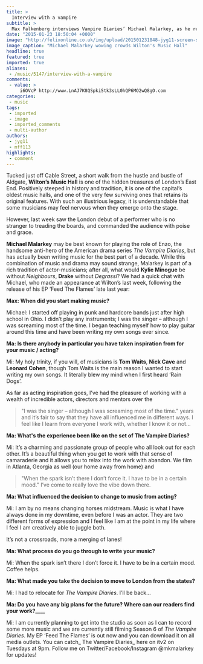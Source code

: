 ```yaml
---
title: >
  Interview with a vampire
subtitle: >
  Max Falkenberg interviews Vampire Diaries’ Michael Malarkey, as he releases his debut EP
date: "2015-01-23 18:50:04 +0000"
image: "http://felixonline.co.uk/img/upload/201501231848-jyg11-screen-shot-2015-01-23-at-18.47.10.png"
image_caption: "Michael Malarkey wowing crowds Wilton's Music Hall"
headline: true
featured: true
imported: true
aliases:
 - /music/5147/interview-with-a-vampire
comments:
 - value: >
     i6OVcP http://www.LnAJ7K8QSpkiStk3sLL0hQP6MO2wQ8gO.com
categories:
 - music
tags:
 - imported
 - image
 - imported_comments
 - multi-author
authors:
 - jyg11
 - mff113
highlights:
 - comment
---
```


Tucked just off Cable Street, a short walk from the hustle and bustle of Aldgate, __Wilton’s Music Hall__ is one of the hidden treasures of London’s East End. Positively steeped in history and tradition, it is one of the capital’s oldest music halls, and one of the very few surviving ones that retains its original features. With such an illustrious legacy, it is understandable that some musicians may feel nervous when they emerge onto the stage.

However, last week saw the London debut of a performer who is no stranger to treading the boards, and commanded the audience with poise and grace.

__Michael Malarkey__ may be best known for playing the role of Enzo, the handsome anti-hero of the American drama series _The Vampire Diaries_, but has actually been writing music for the best part of a decade. While this combination of music and drama may sound strange, Malarkey is part of a rich tradition of actor-musicians; after all, what would __Kylie Minogue__ be without _Neighbours_, __Drake__ without _Degrassi_? We had a quick chat with Michael, who made an appearance at Wilton’s last week, following the release of his EP ‘Feed The Flames’ late last year:

__Max: When did you start making music?__

Michael: I started off playing in punk and hardcore bands just after high school in Ohio. I didn’t play any instruments; I was the singer – although I was screaming most of the time. I began teaching myself how to play guitar around this time and have been writing my own songs ever since.

__Ma: Is there anybody in particular you have taken inspiration from for your music / acting?__

Mi: My holy trinity, if you will, of musicians is __Tom Waits__, __Nick Cave__ and __Leonard Cohen__, though Tom Waits is the main reason I wanted to start writing my own songs. It literally blew my mind when I first heard ‘Rain Dogs’.

As far as acting inspiration goes, I’ve had the pleasure of working with a wealth of incredible actors, directors and mentors over the
> "I was the singer – although I was screaming most of the time."
years and it’s fair to say that they have all influenced me in different ways. I feel like I learn from everyone I work with, whether I know it or not...

__Ma: What's the experience been like on the set of The Vampire Diaries?__

Mi: It’s a charming and passionate group of people who all look out for each other. It’s a beautiful thing when you get to work with that sense of camaraderie and it allows you to relax into the work with abandon. We film in Atlanta, Georgia as well (our home away from home) and
> "When the spark isn’t there I don’t force it. I have to be in a certain mood."
I’ve come to really love the vibe down there.

__Ma: What influenced the decision to change to music from acting?__

Mi: I am by no means changing horses midstream. Music is what I have always done in my downtime, even before I was an actor. They are two different forms of expression and I feel like I am at the point in my life where I feel I am creatively able to juggle both.

It’s not a crossroads, more a merging of lanes!

__Ma: What process do you go through to write your music?__

Mi: When the spark isn’t there I don’t force it. I have to be in a certain mood. Coffee helps.

__Ma: What made you take the decision to move to London from the states?__

Mi: I had to relocate for _The Vampire Diaries_. I’ll be back…

__Ma: Do you have any big plans for the future? Where can our readers find your work?______

Mi: I am currently planning to get into the studio as soon as I can to record some more music and we are currently still filming Season 6 of _The Vampire Diaries_. My EP ‘Feed The Flames’ is out now and you can download it on all media outlets. You can catch_ The Vampire Diaries_ here on itv2 on Tuesdays at 9pm. Follow me on Twitter/Facebook/Instagram @mkmalarkey for updates!
